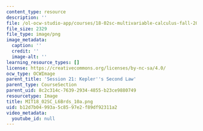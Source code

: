 ```yaml
---
content_type: resource
description: ''
file: /ol-ocw-studio-app/courses/18-02sc-multivariable-calculus-fall-2010/b12d7b04993a5c8597e2f89df92311a2_MIT18_02SC_L6Brds_10a.png
file_size: 2329
file_type: image/png
image_metadata:
  caption: ''
  credit: ''
  image-alt: ''
learning_resource_types: []
license: https://creativecommons.org/licenses/by-nc-sa/4.0/
ocw_type: OCWImage
parent_title: 'Session 21: Kepler''s Second Law'
parent_type: CourseSection
parent_uid: 8c2c314c-7639-2934-4855-b23ce9880749
resourcetype: Image
title: MIT18_02SC_L6Brds_10a.png
uid: b12d7b04-993a-5c85-97e2-f89df92311a2
video_metadata:
  youtube_id: null
---
```

